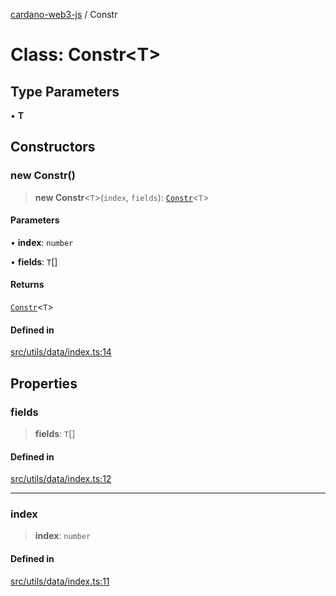 [cardano-web3-js](../index.md) / Constr

# Class: Constr\<T\>

## Type Parameters

• **T**

## Constructors

### new Constr()

> **new Constr**\<`T`\>(`index`, `fields`): [`Constr`](Constr.md)\<`T`\>

#### Parameters

• **index**: `number`

• **fields**: `T`[]

#### Returns

[`Constr`](Constr.md)\<`T`\>

#### Defined in

[src/utils/data/index.ts:14](https://github.com/xray-network/cardano-web3-js/blob/51359f53a33988f2d248eab0454f4ef69063970a/src/utils/data/index.ts#L14)

## Properties

### fields

> **fields**: `T`[]

#### Defined in

[src/utils/data/index.ts:12](https://github.com/xray-network/cardano-web3-js/blob/51359f53a33988f2d248eab0454f4ef69063970a/src/utils/data/index.ts#L12)

***

### index

> **index**: `number`

#### Defined in

[src/utils/data/index.ts:11](https://github.com/xray-network/cardano-web3-js/blob/51359f53a33988f2d248eab0454f4ef69063970a/src/utils/data/index.ts#L11)
